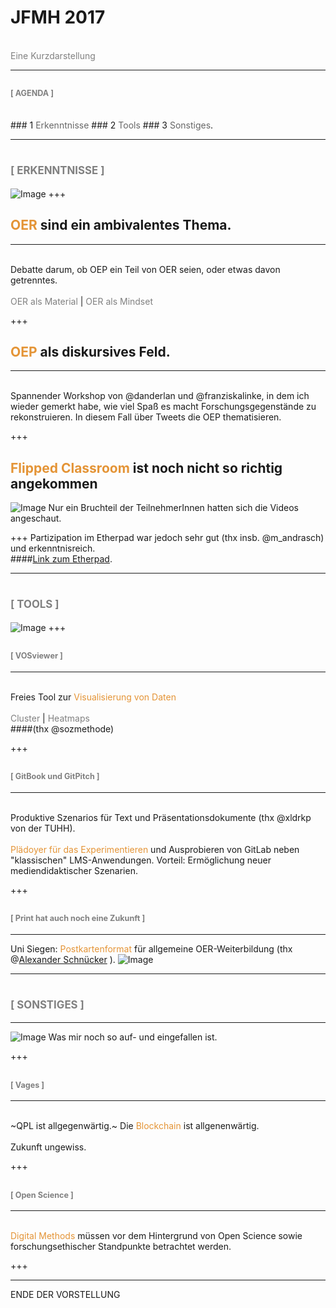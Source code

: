 # JFMH 2017
<br>
<span style="color:gray">Eine Kurzdarstellung</span>

---

## <span style="color:gray; font-size:0.6em;">[ AGENDA ]</span>

<br>
### 1 <span style="color: #666666">Erkenntnisse</span>
### <span class="fragment" data-fragment-index="1">2 <span style="color: #666666">Tools</span>
### <span class="fragment" data-fragment-index="2">3 <span style="color: #666666">Sonstiges</span>.</li>

---
# <span style="color:gray; font-size:0.6em;">[ ERKENNTNISSE ]</span>
![Image](./paper.jpg)
+++
## <span style="color: #e49436">OER</span> sind ein ambivalentes Thema.
***
<br>
Debatte darum, ob OEP ein Teil von OER seien, oder etwas davon getrenntes.<br><br>
<span style="font-size:1em; color:gray">OER als Material</span> |
<span style="font-size:1em; color:gray">OER als Mindset</span>

+++
## <span style="color: #e49436">OEP</span> als diskursives Feld.
***
<br>
Spannender Workshop von @danderlan und @franziskalinke, in dem ich wieder gemerkt habe, wie viel Spaß es macht Forschungsgegenstände zu rekonstruieren. In diesem Fall über Tweets die OEP thematisieren.

+++
## <span style="color: #e49436">Flipped Classroom</span> ist noch nicht so richtig angekommen
![Image](./JFMH17.jpg)
Nur ein Bruchteil der TeilnehmerInnen hatten sich die Videos angeschaut.

+++
Partizipation im Etherpad war jedoch sehr gut (thx insb. @m_andrasch) und erkenntnisreich.<br>
####[Link zum Etherpad](https://pad.hs-wismar.de/p/jfmh17).

---
# <span style="color:gray; font-size:0.6em;">[ TOOLS ]</span>
![Image](./brushes.jpg)
+++
## <span style="color:gray; font-size:0.6em;">[ VOSviewer ]</span>
***
<br>
Freies Tool zur <span style="color: #e49436">Visualisierung von Daten</span><br><br>
<span style="font-size:1em; color:gray">Cluster</span> |
<span style="font-size:1em; color:gray">Heatmaps</span><br>
####(thx @sozmethode)

+++
## <span style="color:gray; font-size:0.6em;">[ GitBook und GitPitch ]</span>
***
<br>
Produktive Szenarios für Text und Präsentationsdokumente (thx @xldrkp von der TUHH).<br><br>
<span style="color: #e49436">Plädoyer für das Experimentieren</span> und Ausprobieren von GitLab neben "klassischen" LMS-Anwendungen. Vorteil: Ermöglichung neuer mediendidaktischer Szenarien.

+++
## <span style="color:gray; font-size:0.6em;">[ Print hat auch noch eine Zukunft ]</span>
***
Uni Siegen: <span style="color: #e49436">Postkartenformat</span> für allgemeine OER-Weiterbildung (thx @[Alexander Schnücker](http://hd.uni-siegen.de/oerhd/?lang=de) ).
![Image](./oerpostkarten.jpg)

---
# <span style="color:gray; font-size:0.6em;">[ SONSTIGES ]</span>
***
![Image](./chaos.jpg)
Was mir noch so auf- und eingefallen ist.

+++
## <span style="color:gray; font-size:0.6em;">[ Vages ]</span>
***
<br>
~QPL ist allgegenwärtig.~ Die <span style="color: #e49436">Blockchain</span> ist allgenenwärtig. <br><br> Zukunft ungewiss.

+++
## <span style="color:gray; font-size:0.6em;">[ Open Science ]</span>
***
<br>
<span style="color: #e49436">Digital Methods</span> müssen vor dem Hintergrund von Open Science sowie forschungsethischer Standpunkte betrachtet werden.

+++


---

ENDE DER VORSTELLUNG
